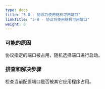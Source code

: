 ```yaml
---
type: docs
title: "5-8 - 协议将使用随机可用端口"
linkTitle: "5-8 - 协议将使用随机可用端口"
weight: 8
---
```


### 可能的原因

协议指定的端口被占用，随机选择端口进行启动。

### 排查和解决步骤

检查当前配置端口是否被其它应用程序占用。

